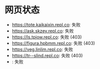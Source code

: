 # 网页状态
- https://tote.kaikaixin.repl.co: 失败
- https://ask.skzey.repl.co: 失败
- https://ls.tpjow.repl.co: 失败 (403)
- https://figura.hpbmm.repl.co: 失败 (403)
- https://veg.linlim.repl.co: 失败
- https://tr--slind.repl.co: 失败 (403)
- : 失败
